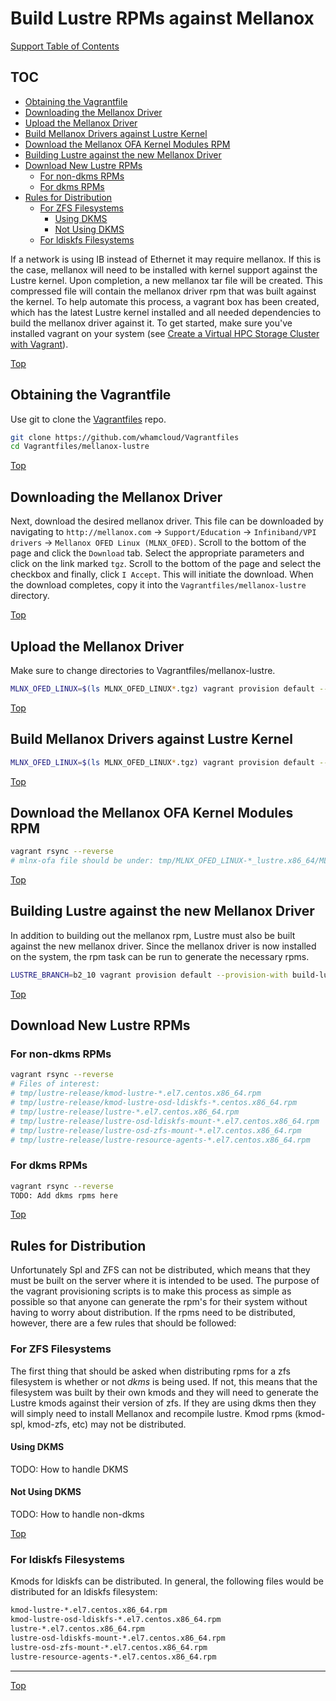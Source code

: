 # Build Lustre RPMs against Mellanox

[Support Table of Contents](TOC.md)

## TOC

- [Obtaining the Vagrantfile](#obtaining-the-vagrantfile)
- [Downloading the Mellanox Driver](#downloading-the-mellanox-driver)
- [Upload the Mellanox Driver](#upload-the-mellanox-driver)
- [Build Mellanox Drivers against Lustre Kernel](#build-mellanox-drivers-against-lustre-kernel)
- [Download the Mellanox OFA Kernel Modules RPM](#download-the-mellanox-ofa-kernel-modules-rpm)
- [Building Lustre against the new Mellanox Driver](#building-lustre-against-the-new-mellanox-driver)
- [Download New Lustre RPMs](#download-new-lustre-rpms)
  - [For non-dkms RPMs](#for-non-dkms-rpms)
  - [For dkms RPMs](#for-dkms-rpms)
- [Rules for Distribution](#rules-for-distribution)
  - [For ZFS Filesystems](#for-zfs-filesystems)
    - [Using DKMS](#using-dkms)
    - [Not Using DKMS](#not-using-dkms)
  - [For ldiskfs Filesystems](#for-ldiskfs-filesystems)

If a network is using IB instead of Ethernet it may require mellanox. If this is the case, mellanox will need to be installed with kernel support against the Lustre kernel. Upon completion, a new mellanox tar file will be created. This compressed file will contain the mellanox driver rpm that was built against the kernel. To help automate this process, a vagrant box has been created, which has the latest Lustre kernel installed and all needed dependencies to build the mellanox driver against it. To get started, make sure you've installed vagrant on your system (see [Create a Virtual HPC Storage Cluster with Vagrant](https://github.com/whamcloud/Vagrantfiles)).

[Top](#build-lustre-rpms-against-mellanox)

## Obtaining the Vagrantfile

Use git to clone the [Vagrantfiles](https://github.com/whamcloud/Vagrantfiles) repo.

```bash
git clone https://github.com/whamcloud/Vagrantfiles
cd Vagrantfiles/mellanox-lustre
```

[Top](#build-lustre-rpms-against-mellanox)

## Downloading the Mellanox Driver

Next, download the desired mellanox driver. This file can be downloaded by navigating to `http://mellanox.com` -> `Support/Education` -> `Infiniband/VPI drivers` -> `Mellanox OFED Linux (MLNX_OFED)`. Scroll to the bottom of the page and click the `Download` tab. Select the appropriate parameters and click on the link marked `tgz`. Scroll to the bottom of the page and select the checkbox and finally, click `I Accept`. This will initiate the download. When the download completes, copy it into the `Vagrantfiles/mellanox-lustre` directory. 

[Top](#build-lustre-rpms-against-mellanox)

## Upload the Mellanox Driver

Make sure to change directories to Vagrantfiles/mellanox-lustre.

```bash
MLNX_OFED_LINUX=$(ls MLNX_OFED_LINUX*.tgz) vagrant provision default --provision-with upload-mellanox
```

[Top](#build-lustre-rpms-against-mellanox)

## Build Mellanox Drivers against Lustre Kernel

```bash
MLNX_OFED_LINUX=$(ls MLNX_OFED_LINUX*.tgz) vagrant provision default --provision-with build-mellanox
```

[Top](#build-lustre-rpms-against-mellanox)

## Download the Mellanox OFA Kernel Modules RPM

```bash
vagrant rsync --reverse
# mlnx-ofa file should be under: tmp/MLNX_OFED_LINUX-*_lustre.x86_64/MLNX_OFED_LINUX-*-ext/RPMS/mlnx-ofa_kernel-modules-*_lustre*.rpm
```

[Top](#build-lustre-rpms-against-mellanox)

## Building Lustre against the new Mellanox Driver

In addition to building out the mellanox rpm, Lustre must also be built against the new mellanox driver. Since the mellanox driver is now installed on the system, the rpm task can be run to generate the necessary rpms.

```bash
LUSTRE_BRANCH=b2_10 vagrant provision default --provision-with build-lustre-rpms
```

[Top](#build-lustre-rpms-against-mellanox)

## Download New Lustre RPMs

### For non-dkms RPMs

```bash
vagrant rsync --reverse
# Files of interest: 
# tmp/lustre-release/kmod-lustre-*.el7.centos.x86_64.rpm
# tmp/lustre-release/kmod-lustre-osd-ldiskfs-*.centos.x86_64.rpm
# tmp/lustre-release/lustre-*.el7.centos.x86_64.rpm
# tmp/lustre-release/lustre-osd-ldiskfs-mount-*.el7.centos.x86_64.rpm
# tmp/lustre-release/lustre-osd-zfs-mount-*.el7.centos.x86_64.rpm
# tmp/lustre-release/lustre-resource-agents-*.el7.centos.x86_64.rpm
```

### For dkms RPMs

```bash
vagrant rsync --reverse
TODO: Add dkms rpms here
```

[Top](#build-lustre-rpms-against-mellanox)

## Rules for Distribution

Unfortunately Spl and ZFS can not be distributed, which means that they must be built on the server where it is intended to be used. The purpose of the vagrant provisioning scripts is to make this process as simple as possible so that anyone can generate the rpm's for their system without having to worry about distribution. If the rpms need to be distributed, however, there are a few rules that should be followed:

### For ZFS Filesystems

The first thing that should be asked when distributing rpms for a zfs filesystem is whether or not *dkms* is being used. If not, this means that the filesystem was built by their own kmods and they will need to generate the Lustre kmods against their version of zfs. If they are using dkms then they will simply need to install Mellanox and recompile lustre. Kmod rpms (kmod-spl, kmod-zfs, etc) may not be distributed. 

#### Using DKMS

TODO: How to handle DKMS

#### Not Using DKMS

TODO: How to handle non-dkms

[Top](#build-lustre-rpms-against-mellanox)

### For ldiskfs Filesystems

Kmods for ldiskfs can be distributed. In general, the following files would be distributed for an ldiskfs filesystem:

```bash
kmod-lustre-*.el7.centos.x86_64.rpm
kmod-lustre-osd-ldiskfs-*.el7.centos.x86_64.rpm
lustre-*.el7.centos.x86_64.rpm
lustre-osd-ldiskfs-mount-*.el7.centos.x86_64.rpm
lustre-osd-zfs-mount-*.el7.centos.x86_64.rpm
lustre-resource-agents-*.el7.centos.x86_64.rpm
```

---

[Top](#build-lustre-rpms-against-mellanox)
